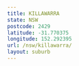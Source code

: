 ```yaml
---
title: KILLAWARRA
state: NSW
postcode: 2429
latitude: -31.770375
longitude: 152.292395
url: /nsw/killawarra/
layout: suburb
---
```

